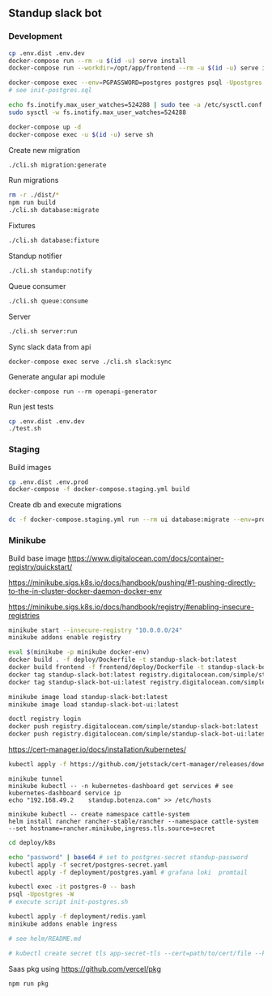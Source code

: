 ## Standup slack bot


### Development

```bash
cp .env.dist .env.dev
docker-compose run --rm -u $(id -u) serve install
docker-compose run --workdir=/opt/app/frontend --rm -u $(id -u) serve install

docker-compose exec --env=PGPASSWORD=postgres postgres psql -Upostgres
# see init-postgres.sql

echo fs.inotify.max_user_watches=524288 | sudo tee -a /etc/sysctl.conf && sudo sysctl -p
sudo sysctl -w fs.inotify.max_user_watches=524288

docker-compose up -d
docker-compose exec -u $(id -u) serve sh
```

Create new migration
```bash
./cli.sh migration:generate
```

Run migrations
```bash
rm -r ./dist/*
npm run build
./cli.sh database:migrate
```

Fixtures
```bash
./cli.sh database:fixture
```

Standup notifier
```bash
./cli.sh standup:notify
```

Queue consumer
```bash
./cli.sh queue:consume
```

Server
```bash
./cli.sh server:run
```

Sync slack data from api
```shell
docker-compose exec serve ./cli.sh slack:sync
```

Generate angular api module
```shell
docker-compose run --rm openapi-generator
```

Run jest tests
```bash
cp .env.dist .env.dev
./test.sh

```

### Staging

Build images
```bash
cp .env.dist .env.prod
docker-compose -f docker-compose.staging.yml build
```
Create db and execute migrations
```bash
dc -f docker-compose.staging.yml run --rm ui database:migrate --env=prod
```

### Minikube

Build base image
https://www.digitalocean.com/docs/container-registry/quickstart/

https://minikube.sigs.k8s.io/docs/handbook/pushing/#1-pushing-directly-to-the-in-cluster-docker-daemon-docker-env

https://minikube.sigs.k8s.io/docs/handbook/registry/#enabling-insecure-registries
```bash
minikube start --insecure-registry "10.0.0.0/24"
minikube addons enable registry
```

```bash
eval $(minikube -p minikube docker-env)
docker build . -f deploy/Dockerfile -t standup-slack-bot:latest
docker build frontend -f frontend/deploy/Dockerfile -t standup-slack-bot-ui:latest
docker tag standup-slack-bot:latest registry.digitalocean.com/simple/standup-slack-bot:latest
docker tag standup-slack-bot-ui:latest registry.digitalocean.com/simple/standup-slack-bot-ui:latest

minikube image load standup-slack-bot:latest
minikube image load standup-slack-bot-ui:latest

doctl registry login
docker push registry.digitalocean.com/simple/standup-slack-bot:latest
docker push registry.digitalocean.com/simple/standup-slack-bot-ui:latest
```


https://cert-manager.io/docs/installation/kubernetes/

```bash
kubectl apply -f https://github.com/jetstack/cert-manager/releases/download/v1.3.1/cert-manager.yaml
```

```shell
minikube tunnel
minikube kubectl -- -n kubernetes-dashboard get services # see kubernetes-dashboard service ip
echo "192.168.49.2    standup.botenza.com" >> /etc/hosts

minikube kubectl -- create namespace cattle-system
helm install rancher rancher-stable/rancher --namespace cattle-system --set hostname=rancher.minikube,ingress.tls.source=secret
```

```bash
cd deploy/k8s

echo "password" | base64 # set to postgres-secret standup-password
kubectl apply -f secret/postgres-secret.yaml
kubectl apply -f deployment/postgres.yaml # grafana loki  promtail

kubectl exec -it postgres-0 -- bash
psql -Upostgres -W
# execute script init-postgres.sh

kubectl apply -f deployment/redis.yaml
minikube addons enable ingress

# see helm/README.md

# kubectl create secret tls app-secret-tls --cert=path/to/cert/file --key=path/to/key/file
```

Saas pkg using https://github.com/vercel/pkg

```
npm run pkg
```
